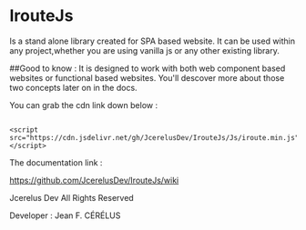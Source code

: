 # IrouteJs
Is a stand alone library created for SPA based website.
It can be used within any project,whether you are using vanilla js or any other existing library.

##Good to know :
It is designed to work with both web component based websites or functional based websites.
You'll descover more about those two concepts later on in the docs.


You can grab the cdn link down below :
<pre><code>
&lt;script src="https://cdn.jsdelivr.net/gh/JcerelusDev/IrouteJs/Js/iroute.min.js"&gt;&lt;/script&gt;
</code></pre>
The documentation link :

https://github.com/JcerelusDev/IrouteJs/wiki



Jcerelus Dev All Rights Reserved 

Developer : Jean F. CÉRÉLUS
